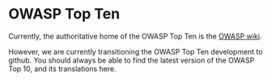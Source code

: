 OWASP Top Ten
=============

Currently, the authoritative home of the OWASP Top Ten is the [OWASP wiki](https://www.owasp.org/index.php/Category:OWASP_Top_Ten_Project).

However, we are currently transitioning the OWASP Top Ten development to github. 
You should always be able to find the latest version of the OWASP Top 10, and its translations here.
